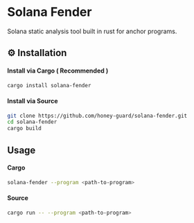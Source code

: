 # Solana Fender

Solana static analysis tool built in rust for anchor programs.

## ⚙️ Installation

#### Install via Cargo ( Recommended )

```bash
cargo install solana-fender
```

#### Install via Source

```bash
git clone https://github.com/honey-guard/solana-fender.git
cd solana-fender
cargo build
```

## Usage

#### Cargo
```bash
solana-fender --program <path-to-program>
```

#### Source
```bash
cargo run -- --program <path-to-program>
```
